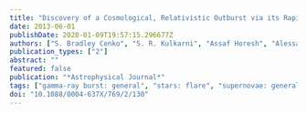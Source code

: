 ```yaml
---
title: "Discovery of a Cosmological, Relativistic Outburst via its Rapidly Fading Optical Emission"
date: 2013-06-01
publishDate: 2020-01-09T19:57:15.296677Z
authors: ["S. Bradley Cenko", "S. R. Kulkarni", "Assaf Horesh", "Alessandra Corsi", "Derek B. Fox", "John Carpenter", "Dale A. Frail", "Peter E. Nugent", "Daniel A. Perley", "D. Gruber", "Avishay Gal-Yam", "Paul J. Groot", "G. Hallinan", "Eran O. Ofek", "Arne Rau", "Chelsea L. MacLeod", "Adam A. Miller", "Joshua S. Bloom", "Alexei V. Filippenko", "Mansi M. Kasliwal", "Nicholas M. Law", "Adam N. Morgan", "David Polishook", "Dovi Poznanski", "Robert M. Quimby", "Branimir Sesar", "Ken J. Shen", "Jeffrey M. Silverman", "Assaf Sternberg"]
publication_types: ["2"]
abstract: ""
featured: false
publication: "*Astrophysical Journal*"
tags: ["gamma-ray burst: general", "stars: flare", "supernovae: general", "Astrophysics - Cosmology and Nongalactic Astrophysics", "Astrophysics - High Energy Astrophysical Phenomena"]
doi: "10.1088/0004-637X/769/2/130"
---
```


